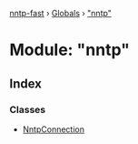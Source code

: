 [nntp-fast](../README.md) › [Globals](../globals.md) › ["nntp"](_nntp_.md)

# Module: "nntp"

## Index

### Classes

* [NntpConnection](../classes/_nntp_.nntpconnection.md)
